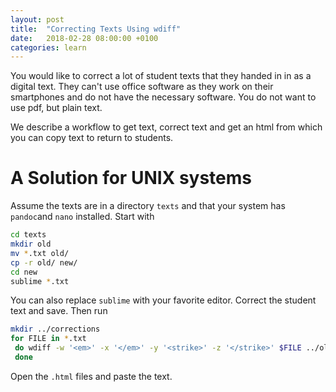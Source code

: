```yaml
---
layout: post
title:  "Correcting Texts Using wdiff"
date:   2018-02-28 08:00:00 +0100
categories: learn
---
```

You would like to correct a lot of student texts that they handed in in as a digital text. They can't use office software as they work on their smartphones and do not have the necessary software. You do not want to use pdf, but plain text. 
<!--more-->
We describe a workflow to get text, correct text and get an html from which you can copy text to return to students.
# A Solution for UNIX systems
Assume the texts are in a directory `texts` and that your system has `pandoc`and `nano` installed. Start with

```bash
cd texts
mkdir old
mv *.txt old/
cp -r old/ new/
cd new
sublime *.txt
```

You can also replace `sublime` with your favorite editor. Correct the student text and save. Then run

```bash
mkdir ../corrections
for FILE in *.txt
 do wdiff -w '<em>' -x '</em>' -y '<strike>' -z '</strike>' $FILE ../old/$FILE | pandoc -o ../corrections/$FILE.html
 done
```

Open the `.html` files and paste the text. 
